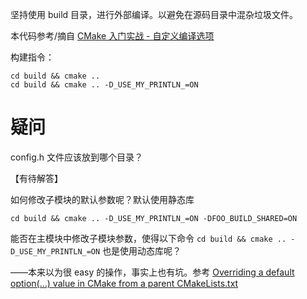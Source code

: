 坚持使用 build 目录，进行外部编译。以避免在源码目录中混杂垃圾文件。

本代码参考/摘自 [CMake 入门实战 - 自定义编译选项][1]

构建指令：
```shell
cd build && cmake ..
cd build && cmake .. -D_USE_MY_PRINTLN_=ON
```

# 疑问

config.h 文件应该放到哪个目录？

【有待解答】

如何修改子模块的默认参数呢？默认使用静态库
```shell
cd build && cmake .. -D_USE_MY_PRINTLN_=ON -DFOO_BUILD_SHARED=ON
```

能否在主模块中修改子模块参数，使得以下命令 `cd build && cmake .. -D_USE_MY_PRINTLN_=ON` 也是使用动态库呢？

——本来以为很 easy 的操作，事实上也有坑。参考 [Overriding a default option(…) value in CMake from a parent CMakeLists.txt
][2]

[1]:http://www.hahack.com/codes/cmake/#%E8%87%AA%E5%AE%9A%E4%B9%89%E7%BC%96%E8%AF%91%E9%80%89%E9%A1%B9
[2]:https://stackoverflow.com/questions/3766740/overriding-a-default-option-value-in-cmake-from-a-parent-cmakelists-txt
